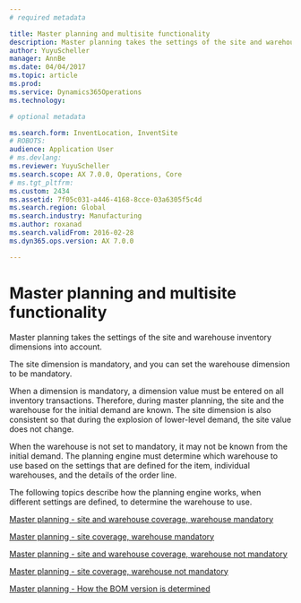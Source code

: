 ```yaml
---
# required metadata

title: Master planning and multisite functionality
description: Master planning takes the settings of the site and warehouse inventory dimensions into account. 
author: YuyuScheller
manager: AnnBe
ms.date: 04/04/2017
ms.topic: article
ms.prod: 
ms.service: Dynamics365Operations
ms.technology: 

# optional metadata

ms.search.form: InventLocation, InventSite
# ROBOTS: 
audience: Application User
# ms.devlang: 
ms.reviewer: YuyuScheller
ms.search.scope: AX 7.0.0, Operations, Core
# ms.tgt_pltfrm: 
ms.custom: 2434
ms.assetid: 7f05c031-a446-4168-8cce-03a6305f5c4d
ms.search.region: Global
ms.search.industry: Manufacturing
ms.author: roxanad
ms.search.validFrom: 2016-02-28
ms.dyn365.ops.version: AX 7.0.0

---
```


# Master planning and multisite functionality

Master planning takes the settings of the site and warehouse inventory dimensions into account. 

The site dimension is mandatory, and you can set the warehouse dimension to be mandatory.

When a dimension is mandatory, a dimension value must be entered on all inventory transactions. Therefore, during master planning, the site and the warehouse for the initial demand are known. The site dimension is also consistent so that during the explosion of lower-level demand, the site value does not change.

When the warehouse is not set to mandatory, it may not be known from the initial demand. The planning engine must determine which warehouse to use based on the settings that are defined for the item, individual warehouses, and the details of the order line.

The following topics describe how the planning engine works, when different settings are defined, to determine the warehouse to use.

[Master planning - site and warehouse coverage, warehouse mandatory](master-plan-site-warehouse-coverage-warehouse-mandatory.md)

[Master planning - site coverage, warehouse mandatory](master-plan-site-coverage-warehouse-mandatory.md)

[Master planning - site and warehouse coverage, warehouse not mandatory](master-plan-site-warehouse-coverage-warehouse-not-mandatory.md)

[Master planning - site coverage, warehouse not mandatory](master-plan-site-coverage-warehouse-not-mandatory.md)

[Master planning - How the BOM version is determined](master-plan-bom-version-determined.md)


